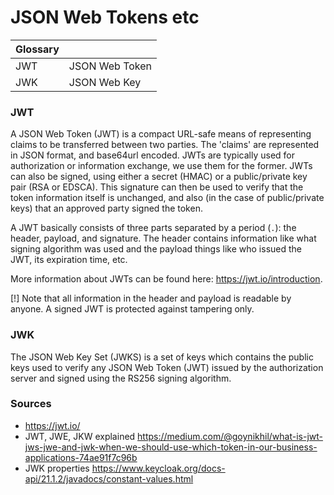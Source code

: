 # JSON Web Tokens etc

|Glossary||
| -- | -- |
| JWT | JSON Web Token | 
| JWK | JSON Web Key |
 
### JWT
A JSON Web Token (JWT) is a compact URL-safe means of representing claims to be transferred between two parties. The 'claims' are represented in JSON format, and base64url encoded. JWTs are typically used for authorization or information exchange, we use them for the former. JWTs can also be signed, using either a secret (HMAC) or a public/private key pair (RSA or EDSCA). This signature can then be used to verify that the token information itself is unchanged, and also (in the case of public/private keys) that an approved party signed the token.

A JWT basically consists of three parts separated by a period (`.`): the header, payload, and signature. The header contains information like what signing algorithm was used and the payload things like who issued the JWT, its expiration time, etc.

More information about JWTs can be found here: https://jwt.io/introduction.

[!] Note that all information in the header and payload is readable by anyone. A signed JWT is protected against tampering only. 

### JWK 
The JSON Web Key Set (JWKS) is a set of keys which contains the public keys used to verify any JSON Web Token (JWT) issued by the authorization server and signed using the RS256 signing algorithm.


### Sources
- https://jwt.io/
- JWT, JWE, JKW explained https://medium.com/@goynikhil/what-is-jwt-jws-jwe-and-jwk-when-we-should-use-which-token-in-our-business-applications-74ae91f7c96b
- JWK properties https://www.keycloak.org/docs-api/21.1.2/javadocs/constant-values.html
